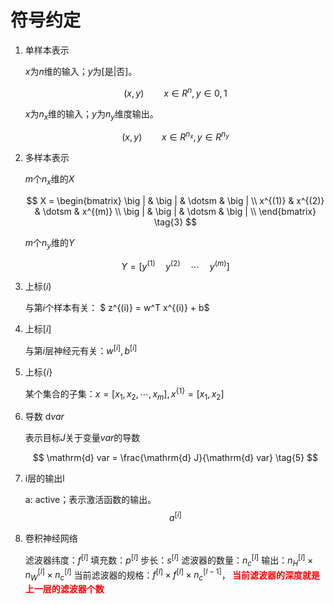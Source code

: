 
# 符号约定

1. 单样本表示

    $x$为$n$维的输入；$y$为[是|否]。

    $$
    (x,y) \qquad x \in R^{n},y \in {0,1} \tag{1}
    $$

    $x$为$n_x$维的输入；$y$为$n_y$维度输出。

    $$
    (x,y) \qquad x \in R^{n_x},y \in R^{n_y} \tag{2}
    $$

1. 多样本表示

    $m$个$n_x$维的$X$

    $$
    X = \begin{bmatrix}
        \big | & \big | & \dotsm & \big | \\
        x^{(1)}  & x^{(2)} & \dotsm & x^{(m)} \\
        \big | & \big | & \dotsm & \big | \\
    \end{bmatrix} \tag{3}
    $$

    $m$个$n_y$维的$Y$

    $$
    Y = \left [ y^{(1)} \quad y^{(2)} \quad \dotsm \quad y^{(m)} \right ] \tag{4}
    $$

1. 上标$(i)$

    与第$i$个样本有关： $ z^{(i)} = w^T x^{(i)} + b$

1. 上标$[i]$

    与第$i$层神经元有关：$w^{[i]},b^{[i]}$

1. 上标$\{i\}$
    
    某个集合的子集：$x=[x_1,x_2,\dotsm,x_m],x^{\{1\}} = [x_1,x_2]$

1. 导数 $\mathrm{d} var$

    表示目标$J$关于变量$var$的导数

    $$
    \mathrm{d} var = \frac{\mathrm{d} J}{\mathrm{d} var} \tag{5}
    $$

1. i层的输出l

    a: active；表示激活函数的输出。
    $$
    a^{[i]} \tag{6}
    $$

1. 卷积神经网络

    滤波器纬度：$f^{[l]}$
    填充数：$p^{[l]}$
    步长：$s^{[l]}$
    滤波器的数量：$n_c^{[l]}$
    输出：$n_H^{[l]} \times n_W^{[l]} \times n_c^{[l]}$
    当前滤波器的规格：$f^{[l]} \times f^{[l]} \times n_c^{[l-1]}$，<span style="color:red;font-weight:bold"> 当前滤波器的深度就是上一层的滤波器个数 </span>
    
